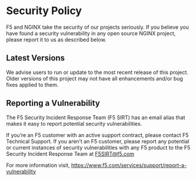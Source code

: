 # Security Policy

F5 and NGINX take the security of our projects seriously. If you believe
you have found a security vulnerability in any open source NGINX project, please
report it to us as described below.

## Latest Versions

We advise users to run or update to the most recent release of this project. Older versions of this project may not have
all enhancements and/or bug fixes applied to them.

## Reporting a Vulnerability

The F5 Security Incident Response Team (F5 SIRT) has an email alias that makes it easy to report potential security
vulnerabilities.

If you’re an F5 customer with an active support contract, please contact F5 Technical Support.
If you aren’t an F5 customer, please report any potential or current instances of security vulnerabilities with any F5
product to the F5 Security Incident Response Team at F5SIRT@f5.com

For more information visit, https://www.f5.com/services/support/report-a-vulnerability